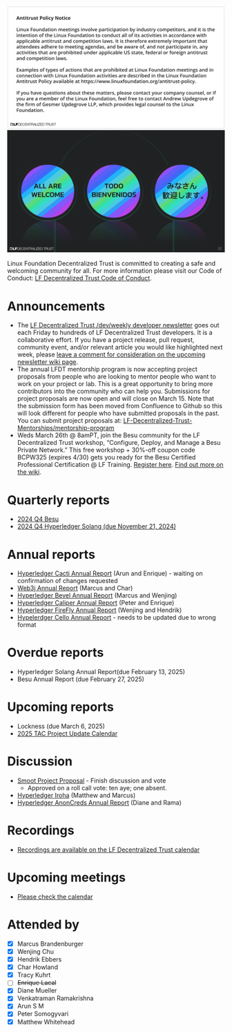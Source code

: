 [//]: # (SPDX-License-Identifier: CC-BY-4.0)

![Antitrust Policy Notice](../images/antitrust-policy-notice.png "Antitrust Policy Notice")
![All are Welcome in the LF Decentralized Trust Community](../images/all-are-welcome.png "All are Welcome in the LF Decentralized Trust Community")

Linux Foundation Decentralized Trust is committed to creating a safe and welcoming community for all. For more information please visit our Code of Conduct: [LF Decentralized Trust Code of Conduct](../../governing-documents/code-of-conduct.md).

# Announcements
- The [LF Decentralized Trust /dev/weekly developer newsletter](https://lf-hyperledger.atlassian.net/wiki/spaces/DR/pages/17170445/dev+weekly+Newsletter) goes out each Friday to hundreds of LF Decentralized Trust developers. It is a collaborative effort. If you have a project release, pull request, community event, and/or relevant article you would like highlighted next week, please [leave a comment for consideration on the upcoming newsletter wiki page](https://lf-hyperledger.atlassian.net/wiki/spaces/DR/pages/75268141/2025).
- The annual LFDT mentorship program is now accepting project proposals from people who are looking to mentor people who want to work on your project or lab.  This is a great opportunity to bring more contributors into the community who can help you.  Submissions for project proposals are now open and will close on March 15.  Note that the submission form has been moved from Confluence to Github so this will look different for people who have submitted proposals in the past.  You can submit project proposals at: [LF-Decentralized-Trust-Mentorships/mentorship-program](https://github.com/LF-Decentralized-Trust-Mentorships/mentorship-program/issues/new?template=mentorship-project.yml)
- Weds March 26th @ 8amPT, join the Besu community for the LF Decentralized Trust workshop, “Configure, Deploy, and Manage a Besu Private Network.” This free workshop + 30%-off coupon code BCPW325 (expires 4/30) gets you ready for the Besu Certified Professional Certification @ LF Training.
  [Register here](https://zoom.us/webinar/register/8117379999563/WN_NZ8FgWbdThiDp_8TCByjkQ). [Find out more on the wiki](https://lf-hyperledger.atlassian.net/wiki/spaces/events/pages/92372993/Configure+Deploy+and+Manage+a+Besu+Private+Network).

# Quarterly reports
- [2024 Q4 Besu](https://github.com/LF-Decentralized-Trust/governance/pull/92)
- [2024 Q4 Hyperledger Solang (due November 21, 2024)](https://github.com/LF-Decentralized-Trust/governance/pull/96)

# Annual reports
- [Hyperledger Cacti Annual Report](https://github.com/LF-Decentralized-Trust/governance/pull/108) (Arun and Enrique) - waiting on confirmation of changes requested
- [Web3j Annual Report](https://github.com/LF-Decentralized-Trust/governance/pull/112) (Marcus and Char)
- [Hyperledger Bevel Annual Report](https://github.com/LF-Decentralized-Trust/governance/pull/113) (Marcus and Wenjing)
- [Hyperledger Caliper Annual Report](https://github.com/LF-Decentralized-Trust/governance/pull/115) (Peter and Enrique)
- [Hyperledger FireFly Annual Report](https://github.com/LF-Decentralized-Trust/governance/pull/117) (Wenjing and Hendrik)
- [Hypelerdger Cello Annual Report](https://github.com/LF-Decentralized-Trust/governance/pull/118) - needs to be updated due to wrong format

# Overdue reports
- Hyperledger Solang Annual Report(due February 13, 2025)
- Besu Annual Report (due February 27, 2025)

# Upcoming reports
- Lockness (due March 6, 2025)
- [2025 TAC Project Update Calendar](../../project-updates/2025/2025-schedule.md)

# Discussion
- [Smoot Project Proposal](https://github.com/LF-Decentralized-Trust/project-proposals/pull/24) - Finish discussion and vote
    - Approved on a roll call vote: ten aye; one absent.
- [Hyperledger Iroha](https://github.com/LF-Decentralized-Trust/governance/pull/109) (Matthew and Marcus)
- [Hyperledger AnonCreds Annual Report](https://github.com/LF-Decentralized-Trust/governance/pull/98) (Diane and Rama)

# Recordings
- [Recordings are available on the LF Decentralized Trust calendar](https://zoom-lfx.platform.linuxfoundation.org/meetings/lf-decentralized-trust)

# Upcoming meetings
- [Please check the calendar](https://zoom-lfx.platform.linuxfoundation.org/meetings/lf-decentralized-trust)

# Attended by

- [x] Marcus Brandenburger
- [x] Wenjing Chu
- [x] Hendrik Ebbers
- [x] Char Howland
- [x] Tracy Kuhrt
- [ ] ~~Enrique Lacal~~
- [x] Diane Mueller
- [x] Venkatraman Ramakrishna
- [x] Arun S M
- [x] Peter Somogyvari
- [x] Matthew Whitehead
